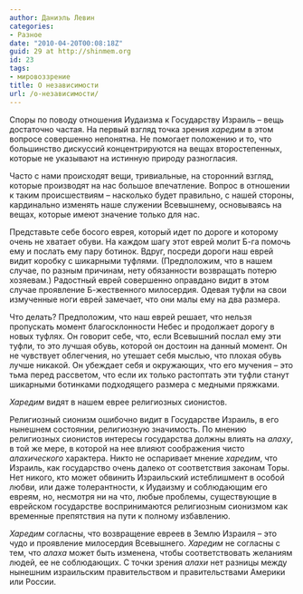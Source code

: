 ```yaml
---
author: Даниэль Левин
categories:
- Разное
date: "2010-04-20T00:08:18Z"
guid: 29 at http://shinmem.org
id: 23
tags:
- мировоззрение
title: О независимости
url: /о-независимости/
---
```

<!--more-->

Споры по поводу отношения Иудаизма к Государству Израиль – вещь достаточно частая. На первый взгляд точка зрения _харедим_ в этом вопросе совершенно непонятна. Не помогает положению и то, что большинство дискуссий концентрируются на вещах второстепенных, которые не указывают на истинную природу разногласия. </p> 

Часто с нами происходят вещи, тривиальные, на сторонний взгляд, которые производят на нас большое впечатление. Вопрос в отношении к таким происшествиям – насколько будет правильно, с нашей стороны, кардинально изменять наше служении Всевышнему, основываясь на вещах, которые имеют значение только для нас. </p> 

Представьте себе босого еврея, который идет по дороге и которому очень не хватает обуви. На каждом шагу этот еврей молит Б-га помочь ему и послать ему пару ботинок. Вдруг, посреди дороги наш еврей видит коробку с шикарными туфлями. (Предположим, что в нашем случае, по разным причинам, нету обязанности возвращать потерю хозяевам.) Радостный еврей совершенно оправдано видит в этом случае проявление Б-жественного милосердия. Одевая туфли на свои измученные ноги еврей замечает, что они малы ему на два размера.</p> 

Что делать? Предположим, что наш еврей решает, что нельзя пропускать момент благосклонности Небес и продолжает дорогу в новых туфлях. Он говорит себе, что, если Всевышний послал ему эти туфли, то это лучшая обувь, которой он достоин на данный момент. Он не чувствует облегчения, но утешает себя мыслью, что плохая обувь лучше никакой. Он убеждает себя и окружающих, что его мучения – это тьма перед рассветом, что если их только растоптать эти туфли станут шикарными ботинками подходящего размера с медными пряжками.</p> 

_Харедим_ видят в нашем еврее религиозных сионистов.</p> 

Религиозный сионизм ошибочно видит в Государстве Израиль, в его нынешнем состоянии, религиозную значимость. По мнению религиозных сионистов интересы государства должны влиять на _алаху_, в той же мере, в которой на нее влияют соображения чисто _алахического_ характера. Никто не оспаривает мнение _харедим_, что Израиль, как государство очень далеко от соответствия законам Торы. Нет никого, кто может обвинить Израильский истеблишмент в особой любви, или даже толерантности, к Иудаизму и соблюдающим его евреям, но, несмотря ни на что, любые проблемы, существующие в еврейском государстве воспринимаются религиозным сионизмом как временные препятствия на пути к полному избавлению.</p> 

_Харедим_ согласны, что возвращение евреев в Землю Израиля – это чудо и проявление милосердия Всевышнего. _Харедим_ не согласны с тем, что _алаха_ может быть изменена, чтобы соответствовать желаниям людей, ее не соблюдающих. С точки зрения _алахи_ нет разницы между нынешним израильским правительством и правительствами Америки или России.